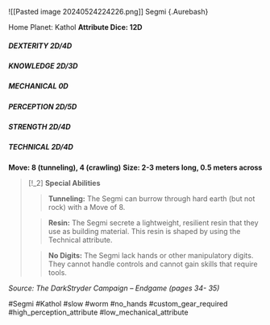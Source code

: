 ![[Pasted image 20240524224226.png]]
Segmi {.Aurebash}

Home Planet: Kathol
**Attribute Dice: 12D**
##### DEXTERITY 2D/4D
##### KNOWLEDGE 2D/3D
##### MECHANICAL 0D
##### PERCEPTION 2D/5D
##### STRENGTH 2D/4D
##### TECHNICAL 2D/4D
**Move: 8 (tunneling), 4 (crawling)**
**Size: 2-3 meters long, 0.5 meters across**

> [!_2] 
> **Special Abilities**
> > **Tunneling:** The Segmi can burrow through hard earth (but not rock) with a Move of 8.
> 
> > **Resin:** The Segmi secrete a lightweight, resilient resin that they use as building material. This resin is shaped by using the Technical attribute.
> 
> > **No Digits:** The Segmi lack hands or other manipulatory digits. They cannot handle controls and cannot gain skills that require tools.
> 

*Source: The DarkStryder Campaign – Endgame (pages 34- 35)*

#Segmi #Kathol #slow #worm #no_hands #custom_gear_required 
#high_perception_attribute #low_mechanical_attribute 